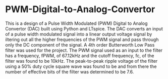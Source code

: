 # PWM-Digital-to-Analog-Convertor

This is a design of a Pulse Width Modulated (PWM) Digital to Analog Convertor (DAC) built using Python and LTspice. The DAC converts an input of a pulse width
modulated signal into a linear output voltage signal by iltering out all the higher frequencies of the PWM signal and pass through only the DC component of the signal. A 4th order Butterworth Low Pass filter was used for the project. The PWM signal used as an input to the filter has a frequency, fPWM, of 67.12kHz and the cutoff frequency, fc, of the filter was found to be 10kHz. The peak-to-peak ripple voltage of the filter using a 50% duty cycle square wave was found to be and from there the number of effective bits of the filter was determined to be 7.6. 
